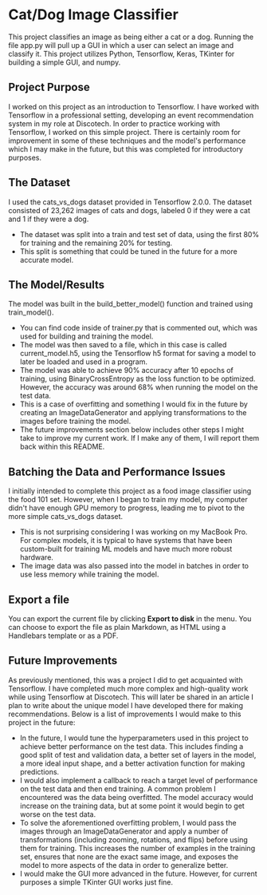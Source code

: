 # Cat/Dog Image Classifier

This project classifies an image as being either a cat or a dog. Running the file app.py will pull up a GUI in which a user can select an image and classify it. This project utilizes Python, Tensorflow, Keras, TKinter for building a simple GUI, and numpy.


## Project Purpose

I worked on this project as an introduction to Tensorflow. I have worked with Tensorflow in a professional setting, developing an event recommendation system in my role at Discotech. In order to practice working with Tensorflow, I worked on this simple project. There is certainly room for improvement in some of these techniques and the model's performance which I may make in the future, but this was completed for introductory purposes.

## The Dataset

I used the cats_vs_dogs dataset provided in Tensorflow 2.0.0. The dataset consisted of 23,262 images of cats and dogs, labeled 0 if they were a cat and 1 if they were a dog.
* The dataset was split into a train and test set of data, using the first 80% for training and the remaining 20% for testing.
* This split is something that could be tuned in the future for a more accurate model.

## The Model/Results

The model was built in the build_better_model() function and trained using train_model().
* You can find code inside of trainer.py that is commented out, which was used for building and training the model.
* The model was then saved to a file, which in this case is called current_model.h5, using the Tensorflow h5 format for saving a model to later be loaded and used in a program.
* The model was able to achieve 90% accuracy after 10 epochs of training, using BinaryCrossEntropy as the loss function to be optimized. However, the accuracy was around 68% when running the model on the test data.
* This is a case of overfitting and something I would fix in the future by creating an ImageDataGenerator and applying transformations to the images before training the model.
* The future improvements section below includes other steps I might take to improve my current work. If I make any of them, I will report them back within this README.

## Batching the Data and Performance Issues

I initially intended to complete this project as a food image classifier using the food 101 set. However, when I began to train my model, my computer didn't have enough GPU memory to progress, leading me to pivot to the more simple cats_vs_dogs dataset.
* This is not surprising considering I was working on my MacBook Pro. For complex models, it is typical to have systems that have been custom-built for training ML models and have much more robust hardware.
* The image data was also passed into the model in batches in order to use less memory while training the model.
## Export a file

You can export the current file by clicking **Export to disk** in the menu. You can choose to export the file as plain Markdown, as HTML using a Handlebars template or as a PDF.


## Future Improvements

As previously mentioned, this was a project I did to get acquainted with Tensorflow. I have completed much more complex and high-quality work while using Tensorflow at Discotech. This will later be shared in an article I plan to write about the unique model I have developed there for making recommendations. Below is a list of improvements I would make to this project in the future:
* In the future, I would tune the hyperparameters used in this project to achieve better performance on the test data. This includes finding a good split of test and validation data, a better set of layers in the model, a more ideal input shape, and a better activation function for making predictions.
* I would also implement a callback to reach a target level of performance on the test data and then end training. A common problem I encountered was the data being overfitted. The model accuracy would increase on the training data, but at some point it would begin to get worse on the test data.
* To solve the aforementioned overfitting problem, I would pass the images through an ImageDataGenerator and apply a number of transformations (including zooming, rotations, and flips) before using them for training. This increases the number of examples in the training set, ensures that none are the exact same image, and exposes the model to more aspects of the data in order to generalize better.
* I would make the GUI more advanced in the future. However, for current purposes a simple TKinter GUI works just fine.
